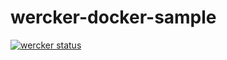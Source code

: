wercker-docker-sample
=====================

[![wercker status](https://app.wercker.com/status/2f457dbea0d4f80c1d675d5b9c153a89/m "wercker status")](https://app.wercker.com/project/bykey/2f457dbea0d4f80c1d675d5b9c153a89)
